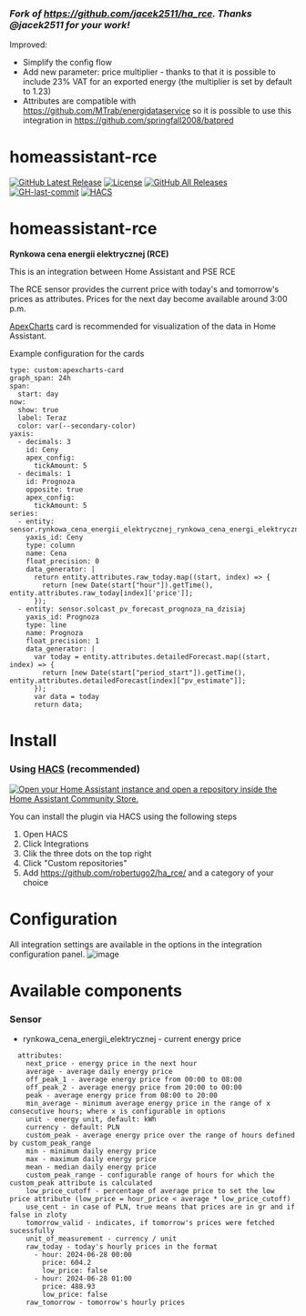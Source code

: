 ### *Fork of https://github.com/jacek2511/ha_rce. Thanks @jacek2511 for your work!*
Improved:
 * Simplify the config flow
 * Add new parameter: price multiplier - thanks to that it is possible to include 23% VAT for an exported energy (the multiplier is set by default to 1.23)
 * Attributes are compatible with https://github.com/MTrab/energidataservice so it is possible to use this integration in https://github.com/springfall2008/batpred
# homeassistant-rce

[![GitHub Latest Release][releases_shield]][latest_release] [![License][license-shield]](LICENSE) [![GitHub All Releases][downloads_total_shield]][releases] [![GH-last-commit][latest_commit]][commits] [![HACS][hacsbadge]][hacs]
<!-- [![usage_badge](https://img.shields.io/badge/dynamic/json?label=Usage&query=ha_rce.total&url=https://analytics.home-assistant.io/custom_integrations.json)](https://analytics.home-assistant.io) -->


# homeassistant-rce
**Rynkowa cena energii elektrycznej (RCE)**

This is an integration between Home Assistant and PSE RCE

The RCE sensor provides the current price with today's and tomorrow's prices as attributes. Prices for the next day become available around 3:00 p.m.

<a href="https://github.com/RomRider/apexcharts-card">ApexCharts</a> card is recommended for visualization of the data in Home Assistant.

Example configuration for the cards
<pre class="wp-block-code"><code>type: custom:apexcharts-card
graph_span: 24h
span:
  start: day
now:
  show: true
  label: Teraz
  color: var(--secondary-color)
yaxis:
  - decimals: 3
    id: Ceny
    apex_config:
      tickAmount: 5
  - decimals: 1
    id: Prognoza
    opposite: true
    apex_config:
      tickAmount: 5
series:
  - entity: sensor.rynkowa_cena_energii_elektrycznej_rynkowa_cena_energi_elektrycznej
    yaxis_id: Ceny
    type: column
    name: Cena
    float_precision: 0
    data_generator: |
      return entity.attributes.raw_today.map((start, index) => {
        return [new Date(start["hour"]).getTime(), entity.attributes.raw_today[index]['price']];
      });
  - entity: sensor.solcast_pv_forecast_prognoza_na_dzisiaj
    yaxis_id: Prognoza
    type: line
    name: Prognoza
    float_precision: 1
    data_generator: |
      var today = entity.attributes.detailedForecast.map((start, index) => {
        return [new Date(start["period_start"]).getTime(), entity.attributes.detailedForecast[index]["pv_estimate"]];
      });
      var data = today
      return data;</code></pre>

# Install

### Using [HACS](https://hacs.xyz/) (recommended)
[![Open your Home Assistant instance and open a repository inside the Home Assistant Community Store.](https://my.home-assistant.io/badges/hacs_repository.svg)](https://my.home-assistant.io/redirect/hacs_repository/?owner=robertugo2&repository=ha_rce&category=Integration)

You can install the plugin via HACS using the following steps

1. Open HACS
2. Click Integrations
3. Clik the three dots on the top right
4. Click "Custom repositories"
5. Add https://github.com/robertugo2/ha_rce/ and a category of your choice

# Configuration
All integration settings are available in the options in the integration configuration panel.
![image](https://github.com/user-attachments/assets/228cb8c6-c410-47a5-b0f6-41ddf82e2de4)

# Available components

### Sensor
* rynkowa_cena_energii_elektrycznej - current energy price

```
  attributes: 
    next_price - energy price in the next hour
    average - average daily energy price
    off_peak_1 - average energy price from 00:00 to 08:00
    off_peak_2 - average energy price from 20:00 to 00:00
    peak - average energy price from 08:00 to 20:00
    min_average - minimum average energy price in the range of x consecutive hours; where x is configurable in options
    unit - energy unit, default: kWh
    currency - default: PLN
    custom_peak - average energy price over the range of hours defined by custom_peak_range
    min - minimum daily energy price
    max - maximum daily energy price
    mean - median daily energy price
    custom_peak_range - configurable range of hours for which the custom_peak attribute is calculated
    low_price_cutoff - percentage of average price to set the low price attribute (low_price = hour_price < average * low_price_cutoff)
    use_cent - in case of PLN, true means that prices are in gr and if false in zloty
    tomorrow_valid - indicates, if tomorrow's prices were fetched sucessfully
    unit_of_measurement - currency / unit
    raw_today - today's hourly prices in the format
      - hour: 2024-06-28 00:00
        price: 604.2
        low_price: false
      - hour: 2024-06-28 01:00
        price: 488.93
        low_price: false
    raw_tomorrow - tomorrow's hourly prices
  ```

[hacs]: https://hacs.xyz
[hacsbadge]: https://img.shields.io/badge/HACS-Custom-orange.svg
[latest_release]: https://github.com/robertugo2/ha_rce/releases/latest
[releases_shield]: https://img.shields.io/github/release/robertugo2/ha_rce.svg?style=popout
[releases]: https://github.com/robertugo2/ha_rce/releases
[downloads_total_shield]: https://img.shields.io/github/downloads/robertugo2/ha_rce/total
[license-shield]: https://img.shields.io/github/license/robertugo2/ha_rce
[latest_commit]: https://img.shields.io/github/last-commit/robertugo2/ha_rce.svg?style=flat-square
[commits]: https://github.com/jack2511/ha_rce/commits/master

